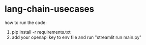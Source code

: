 # lang-chain-usecases

how to run the code:
  1. pip install -r requirements.txt
  1. add your openapi key to env file and run "streamlit run main.py"
